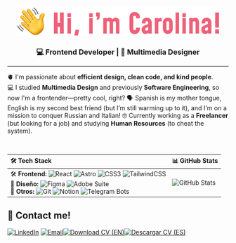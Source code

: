 <div align="center">
  <img src="https://github.com/CarooSilvestri/CarooSilvestri/raw/main/presentation.png" alt="cover" />
</div>

<b>
  <h3 align="center">
    💻 Frontend Developer | 🎨 Multimedia Designer  
  </h3>
</b>

---

🫀 I'm passionate about **efficient design, clean code, and kind people**.  
💻 I studied **Multimedia Design** and previously **Software Engineering**, so now I'm a frontender—pretty cool, right? 
🗣️ Spanish is my mother tongue, English is my second best friend (but I’m still warming up to it), and I'm on a mission to conquer Russian and Italian!
🤓 Currently working as a **Freelancer** (but looking for a job) and studying **Human Resources** (to cheat the system).  

<br />

<table align="center">
  <thead>
    <tr>
      <th align="left">🛠️ <strong>Tech Stack</strong></th>
      <th align="left"">📊 <strong>GitHub Stats</strong></th>
    </tr>
  </thead>
  <tr>
    <td> 
      🛠️ <strong>Frontend:</strong> 
      <img src="https://img.shields.io/badge/React-20232A?style=for-the-badge&logo=react&logoColor=61DAFB" alt="React" />
      <img src="https://img.shields.io/badge/Astro-FF5D01?style=for-the-badge&logo=astro&logoColor=white" alt="Astro" />
      <img src="https://img.shields.io/badge/CSS3-1572B6?style=for-the-badge&logo=css3&logoColor=white" alt="CSS3" />
      <img src="https://img.shields.io/badge/TailwindCSS-38B2AC?style=for-the-badge&logo=tailwind-css&logoColor=white" alt="TailwindCSS" />
      <br />
      🎨 <strong>Diseño:</strong> 
      <img src="https://img.shields.io/badge/Figma-F24E1E?style=for-the-badge&logo=figma&logoColor=white" alt="Figma" />
      <img src="https://img.shields.io/badge/Adobe%20Suite-FF0000?style=for-the-badge&logo=adobe&logoColor=white" alt="Adobe Suite" />
      <br />
      📌 <strong>Otros:</strong> 
      <img src="https://img.shields.io/badge/Git-F05032?style=for-the-badge&logo=git&logoColor=white" alt="Git" />
      <img src="https://img.shields.io/badge/Notion-000000?style=for-the-badge&logo=notion&logoColor=white" alt="Notion" />
      <img src="https://img.shields.io/badge/Telegram%20Bots-26A5E4?style=for-the-badge&logo=telegram&logoColor=white" alt="Telegram Bots" />
    </td>
    <td align="left">
      <img src="https://github-readme-stats.vercel.app/api/top-langs/?username=CarooSilvestri&layout=compact" alt="GitHub Stats" />
    </td>
  </tr>
</table>

## 📩 Contact me! 
[![LinkedIn](https://img.shields.io/badge/LinkedIn-0A66C2?style=for-the-badge&logo=linkedin&logoColor=white)](https://linkedin.com/in/caroosilvestri)  [![Email](https://img.shields.io/badge/Email-D14836?style=for-the-badge&logo=gmail&logoColor=white)](mailto:tuemail@gmail.com)[![Download CV (EN)](https://img.shields.io/badge/Download%20CV%20(EN)-EF6079?style=for-the-badge&logo=download&logoColor=white)](https://github.com/CarooSilvestri/CarooSilvestri/blob/main/CV%20-%20Silvestri%20(EV).pdf)[![Descargar CV (ES)](https://img.shields.io/badge/Descargar%20CV%20(ES)-785FA5?style=for-the-badge&logo=download&logoColor=white)](https://github.com/CarooSilvestri/CarooSilvestri/blob/main/CV%20-%20Silvestri%20(SV).pdf)


